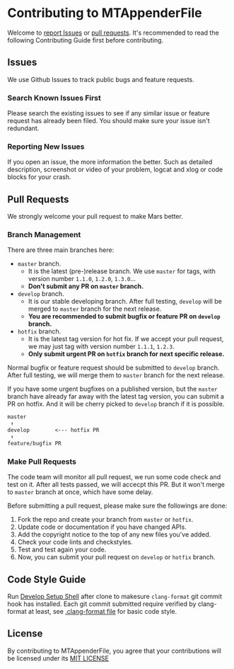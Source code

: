 # Contributing to MTAppenderFile

Welcome to [report Issues](https://github.com/meitu/MTAppenderFile/issues) or [pull requests](https://github.com/meitu/MTAppenderFile/pulls). It's recommended to read the following Contributing Guide first before contributing.

## Issues

We use Github Issues to track public bugs and feature requests.

### Search Known Issues First

Please search the existing issues to see if any similar issue or feature request has already been filed. You should make sure your issue isn't redundant.

### Reporting New Issues

If you open an issue, the more information the better. Such as detailed description, screenshot or video of your problem, logcat and xlog or code blocks for your crash.

## Pull Requests

We strongly welcome your pull request to make Mars better.

### Branch Management

There are three main branches here:

- `master` branch.
  - It is the latest (pre-)release branch. We use `master` for tags, with version number `1.1.0`, `1.2.0`, `1.3.0`...
  - **Don't submit any PR on `master` branch.**
- `develop` branch.
  - It is our stable developing branch. After full testing, `develop` will be merged to `master` branch for the next release.
  - **You are recommended to submit bugfix or feature PR on `develop` branch.**
- `hotfix` branch. 
  - It is the latest tag version for hot fix. If we accept your pull request, we may just tag with version number `1.1.1`, `1.2.3`.
  - **Only submit urgent PR on `hotfix` branch for next specific release.**

Normal bugfix or feature request should be submitted to `develop` branch. After full testing, we will merge them to `master` branch for the next release. 

If you have some urgent bugfixes on a published version, but the `master` branch have already far away with the latest tag version, you can submit a PR on hotfix. And it will be cherry picked to `develop` branch if it is possible.

```md
master
 ↑
develop        <--- hotfix PR
 ↑
feature/bugfix PR
```  

### Make Pull Requests

The code team will monitor all pull request, we run some code check and test on it. After all tests passed, we will accecpt this PR. But it won't merge to `master` branch at once, which have some delay.

Before submitting a pull request, please make sure the followings are done:

1. Fork the repo and create your branch from `master` or `hotfix`.
2. Update code or documentation if you have changed APIs.
3. Add the copyright notice to the top of any new files you've added.
4. Check your code lints and checkstyles.
5. Test and test again your code.
6. Now, you can submit your pull request on `develop` or `hotfix` branch.

## Code Style Guide

Run [Develop Setup Shell](./setup.sh) after clone to makesure `clang-format` git commit hook has installed. Each git commit submitted require verified by clang-format at least, see [.clang-format file](./.clang-format) for basic code style.

## License

By contributing to MTAppenderFile, you agree that your contributions will be licensed
under its [MIT LICENSE](./LICENSE)
